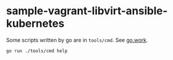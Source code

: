 # sample-vagrant-libvirt-ansible-kubernetes

Some scripts written by go are in `tools/cmd`.
See [go.work](./go.work).

```sh
go run ./tools/cmd help
```

